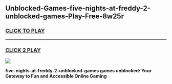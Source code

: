
## Unblocked-Games-five-nights-at-freddy-2-unblocked-games-Play-Free-8w25r
<h3>
<a href="https://premium76.site?title=five-nights-at-freddy-2-unblocked-games&ref=24M">CLICK TO PLAY</a></h3>
<hr>

<h3>
<a href="https://premium76.site?title=five-nights-at-freddy-2-unblocked-games&ref=24M">CLICK 2 PLAY</a>
  
</h3>

<a href="https://premium76.site?title=five-nights-at-freddy-2-unblocked-games&ref=24M"><img src="https://clearcache.store/games.png"></a>


**five-nights-at-freddy-2-unblocked-games games unblocked: Your Gateway to Fun and Accessible Online Gaming**
